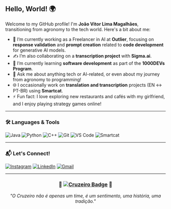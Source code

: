 ## Hello, World! 🌍

Welcome to my GitHub profile! I'm **João Vitor Lima Magalhães**, transitioning from agronomy to the tech world. Here's a bit about me:

- 🤖 I’m currently working as a Freelancer in AI at **Outlier**, focusing on **response validation** and **prompt creation** related to **code development** for generative AI models.
- ✍️ I’m also collaborating on a **transcription project** with **Sigma.ai**.
- 📘 I’m currently learning **software development** as part of the **1000DEVs Program**.
- 💬 Ask me about anything tech or AI-related, or even about my journey from agronomy to programming!
- 🌐 I occasionally work on **translation and transcription** projects (EN ↔ PT-BR) using **Smartcat**.
- ⚡ Fun fact: I love exploring new restaurants and cafés with my girlfriend, and I enjoy playing strategy games online!

---

### 🛠️ Languages & Tools
<div>
  <img src="https://img.shields.io/badge/Java-ED8B00?style=for-the-badge&logo=java&logoColor=white" alt="Java" />
  <img src="https://img.shields.io/badge/Python-3776AB?style=for-the-badge&logo=python&logoColor=white" alt="Python" />
  <img src="https://img.shields.io/badge/C++-00599C?style=for-the-badge&logo=cplusplus&logoColor=white" alt="C++" />
  <img src="https://img.shields.io/badge/Git-F05032?style=for-the-badge&logo=git&logoColor=white" alt="Git" />
  <img src="https://img.shields.io/badge/VS%20Code-007ACC?style=for-the-badge&logo=visual-studio-code&logoColor=white" alt="VS Code" />
  <img src="https://img.shields.io/badge/Smartcat-4CAF50?style=for-the-badge&logo=smartcat&logoColor=white" alt="Smartcat" />
</div>

---

### 📬 Let's Connect!
<div>
  <a href="https://www.instagram.com/joaovitor_lm/"><img src="https://img.shields.io/badge/Instagram-E4405F?style=for-the-badge&logo=instagram&logoColor=white" alt="Instagram"></a>
  <a href="https://www.linkedin.com/in/joaovitorlm/"><img src="https://img.shields.io/badge/LinkedIn-0077B5?style=for-the-badge&logo=linkedin&logoColor=white" alt="LinkedIn"></a>
  <a href="mailto:jvlima.1000@gmail.com"><img src="https://img.shields.io/badge/Gmail-D14836?style=for-the-badge&logo=gmail&logoColor=white" alt="Gmail"></a>
</div>

---

<div align="center">
  <h3>🦊 <a href="https://www.youtube.com/@cruzeiro" target="_blank"><img src="https://img.shields.io/badge/Cruzeiro-Maior%20de%20Minas-0000FF?style=for-the-badge&logo=football&logoColor=white" alt="Cruzeiro Badge"></a> 🦊</h3>
  <p><em>"O Cruzeiro não é apenas um time, é um sentimento, uma história, uma tradição."</em></p>
</div>
